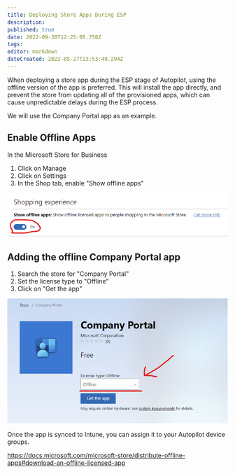 ```yaml
---
title: Deploying Store Apps During ESP
description: 
published: true
date: 2022-09-30T12:25:05.750Z
tags: 
editor: markdown
dateCreated: 2022-05-27T23:53:49.294Z
---
```


When deploying a store app during the ESP stage of Autopilot, using the offline version of the app is preferred. This will install the app directly, and prevent the store from updating all of the provisioned apps, which can cause unpredictable delays during the ESP process.

We will use the Company Portal app as an example.

## Enable Offline Apps

In the Microsoft Store for Business

1. Click on Manage
2. Click on Settings
3. In the Shop tab, enable "Show offline apps"

![enable_offline_companyportal.png](/enable_offline_companyportal.png)

## Adding the offline Company Portal app

1. Search the store for "Company Portal"
2. Set the license type to "Offline"
3. Click on "Get the app"

![companyportal-offline.png](/companyportal-offline.png)

Once the app is synced to Intune, you can assign it to your Autopilot device groups.

https://docs.microsoft.com/microsoft-store/distribute-offline-apps#download-an-offline-licensed-app
